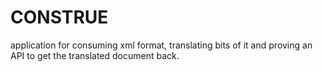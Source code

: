 CONSTRUE
========

application for consuming xml format, translating bits of it and proving an API to get the translated document back.
